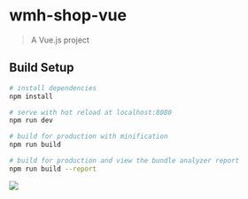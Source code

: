 # wmh-shop-vue

> A Vue.js project

## Build Setup

``` bash
# install dependencies
npm install

# serve with hot reload at localhost:8080
npm run dev

# build for production with minification
npm run build

# build for production and view the bundle analyzer report
npm run build --report
```

![](https://images2017.cnblogs.com/blog/1184802/201801/1184802-20180128182614756-595528902.png)

